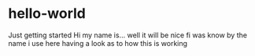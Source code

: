 # hello-world
Just getting started
Hi my name is... well it will be nice fi was know by the name i use here
having a look as to how this is working 
